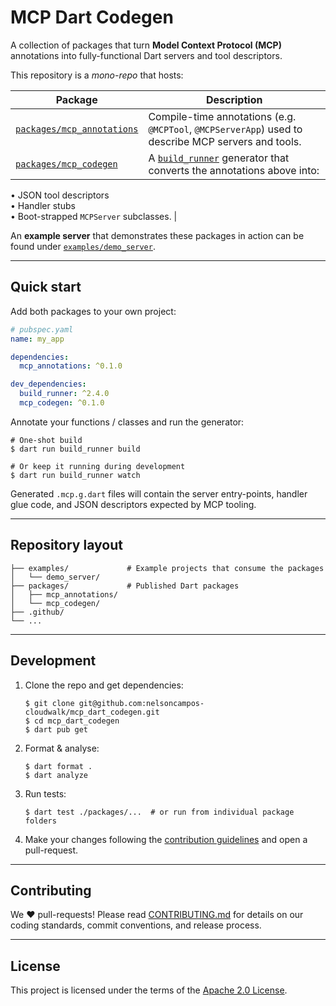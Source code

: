 # MCP Dart Codegen

A collection of packages that turn **Model Context Protocol (MCP)** annotations into fully-functional Dart servers and tool descriptors.

This repository is a *mono-repo* that hosts:

| Package | Description |
| ------- | ----------- |
| [`packages/mcp_annotations`](packages/mcp_annotations/) | Compile-time annotations (e.g. `@MCPTool`, `@MCPServerApp`) used to describe MCP servers and tools. |
| [`packages/mcp_codegen`](packages/mcp_codegen/) | A [`build_runner`](https://pub.dev/packages/build_runner) generator that converts the annotations above into:  
• JSON tool descriptors  
• Handler stubs  
• Boot-strapped `MCPServer` subclasses. |

An **example server** that demonstrates these packages in action can be found under [`examples/demo_server`](examples/demo_server/).

---

## Quick start

Add both packages to your own project:

```yaml
# pubspec.yaml
name: my_app

dependencies:
  mcp_annotations: ^0.1.0

dev_dependencies:
  build_runner: ^2.4.0
  mcp_codegen: ^0.1.0
```

Annotate your functions / classes and run the generator:

```shell
# One-shot build
$ dart run build_runner build

# Or keep it running during development
$ dart run build_runner watch
```

Generated `.mcp.g.dart` files will contain the server entry-points, handler glue code, and JSON descriptors expected by MCP tooling.

---

## Repository layout

```
├── examples/             # Example projects that consume the packages
│   └── demo_server/
├── packages/             # Published Dart packages
│   ├── mcp_annotations/
│   └── mcp_codegen/
├── .github/
└── ...
```

---

## Development

1. Clone the repo and get dependencies:

   ```shell
   $ git clone git@github.com:nelsoncampos-cloudwalk/mcp_dart_codegen.git
   $ cd mcp_dart_codegen
   $ dart pub get
   ```

2. Format & analyse:

   ```shell
   $ dart format .
   $ dart analyze
   ```

3. Run tests:

   ```shell
   $ dart test ./packages/...  # or run from individual package folders
   ```

4. Make your changes following the [contribution guidelines](CONTRIBUTING.md) and open a pull-request.

---

## Contributing

We ❤️ pull-requests!  Please read [CONTRIBUTING.md](CONTRIBUTING.md) for details on our coding standards, commit conventions, and release process.

---

## License

This project is licensed under the terms of the [Apache 2.0 License](LICENSE). 